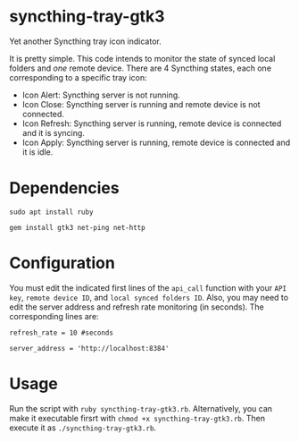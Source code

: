 # syncthing-tray-gtk3
Yet another Syncthing tray icon indicator.

It is pretty simple. This code intends to monitor the state of synced local folders and  *one* remote device. There are 4 Syncthing states, each one corresponding to a specific tray icon:

* Icon Alert: Syncthing server is not running.
* Icon Close: Syncthing server is running and remote device is not connected.
* Icon Refresh: Syncthing server is running, remote device is connected and it is syncing.
* Icon Apply: Syncthing server is running, remote device is connected and it is idle.

# Dependencies

`sudo apt install ruby`

`gem install gtk3 net-ping net-http`

# Configuration

You must edit the indicated first lines of the `api_call` function with your `API key`, `remote device ID`, and `local synced folders ID`. Also, you may need to edit the server address and refresh rate monitoring (in seconds). The corresponding lines are:

`refresh_rate = 10 #seconds`

`server_address = 'http://localhost:8384'`

# Usage

Run the script with `ruby syncthing-tray-gtk3.rb`. Alternatively, you can make it executable firsrt with `chmod +x syncthing-tray-gtk3.rb`. Then execute it as `./syncthing-tray-gtk3.rb`.
